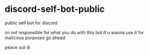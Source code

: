 # discord-self-bot-public
public self bot for discord

im not responsible for what you do with this bot 
if u wanna use it for malicious purposes go ahead 

peace out ☮️

